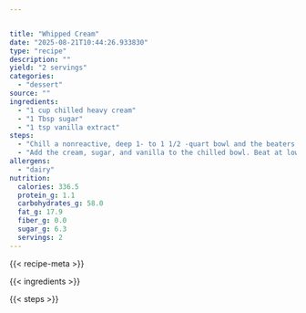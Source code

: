 ```yaml
---


title: "Whipped Cream"
date: "2025-08-21T10:44:26.933830"
type: "recipe"
description: ""
yield: "2 servings"
categories:
  - "dessert"
source: ""
ingredients:
  - "1 cup chilled heavy cream"
  - "1 Tbsp sugar"
  - "1 tsp vanilla extract"
steps:
  - "Chill a nonreactive, deep 1- to 1 1/2 -quart bowl and the beaters of an electric mixer in the freezer for at least 20 minutes."
  - "Add the cream, sugar, and vanilla to the chilled bowl. Beat at low speed until small bubbles form, about 30 seconds. Increase the speed to medium and continue beating until the beaters leave a trail, about 30 seconds. Increase the speed to high and continue beating until the cream is smooth, thick and nearly doubled in volume, about 20 seconds for soft peaks or about 30 seconds for stiff peaks. If necessary, finish beating by hand to adjust the consistency."
allergens:
  - "dairy"
nutrition:
  calories: 336.5
  protein_g: 1.1
  carbohydrates_g: 58.0
  fat_g: 17.9
  fiber_g: 0.0
  sugar_g: 6.3
  servings: 2
---
```


{{< recipe-meta >}}

{{< ingredients >}}

{{< steps >}}

